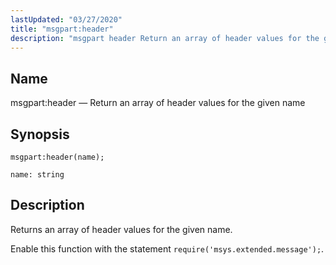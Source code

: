 ```yaml
---
lastUpdated: "03/27/2020"
title: "msgpart:header"
description: "msgpart header Return an array of header values for the given name msgpart header name Returns an array of header values for the given name Enable this function with the statement require msys extended message..."
---
```


<a name="lua.ref.msgpart_header"></a> 
## Name

msgpart:header — Return an array of header values for the given name

<a name="idp17066784"></a> 
## Synopsis

`msgpart:header(name);`

`name: string`<a name="idp17069744"></a> 
## Description

Returns an array of header values for the given name.

Enable this function with the statement `require('msys.extended.message');`.